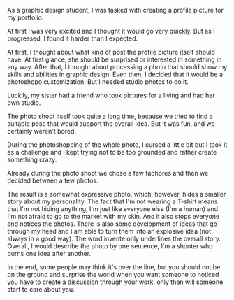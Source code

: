As a graphic design student, I was tasked with creating a profile picture for my portfolio. 

At first I was very excited and I thought it would go very quickly. But as I progressed, I found it harder than I expected.

At first, I thought about what kind of post the profile picture itself should have. At first glance, she should be surprised or interested in something in any way. After that, I thought about processing a photo that should show my skills and abilities in graphic design. Even then, I decided that it would be a photoshopo customization. But I needed studio photos to do it.

Luckily, my sister had a friend who took pictures for a living and had her own studio.

The photo shoot itself took quite a long time, because we tried to find a suitable pose that would support the overall idea. But it was fun, and we certainly weren't bored.

During the photoshopping of the whole photo, I cursed a little bit but I took it as a challenge and I kept trying not to be too grounded and rather create something crazy.

Already during the photo shoot we chose a few faphores and then we decided between a few photos.

The result is a somewhat expressive photo, which, however, hides a smaller story about my personality. The fact that I'm not wearing a T-shirt means that I'm not hiding anything, I'm just like everyone else (I'm a human) and I'm not afraid to go to the market with my skin. And it also stops everyone and notices the photos. There is also some development of ideas that go through my head and I am able to turn them into an explosive idea (not always in a good way).
The word invente only underlines the overall story. Overall, I would describe the photo by one sentence, I'm a shooter who burns one idea after another.

In the end, some people may think it's over the line, but you should not be on the ground and surprise the world when you want someone to noticed you have to create a discussion through your work, only then will someone start to care about you.
